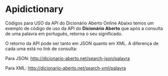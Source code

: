 Apidictionary
============

Códigos para USO da API do Dicionário Aberto Online
Abaixo temos um exemplo de código de uso da API do <strong> Dicionário Aberto </strong> que após a consulta de uma palavra em português, retorna o seu significado. </p>
O retorno da API pode ser tanto em JSON quanto em XML.
A diferença de cada uma está no link de consulta:

Para JSON:
http://dicionario-aberto.net/search-json/palavra

Para XML:
http://dicionario-aberto.net/search-xml/palavra
